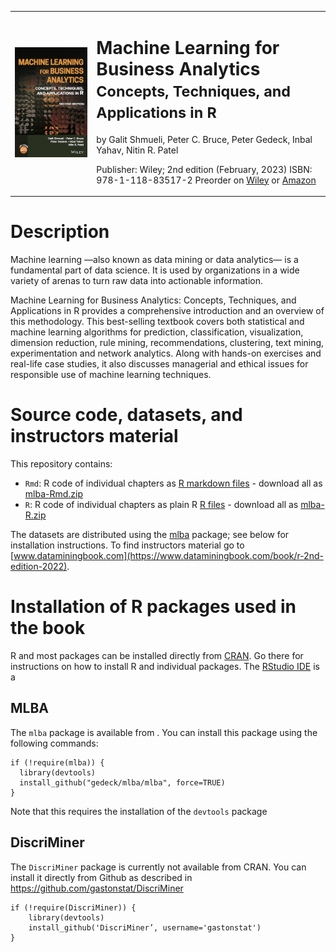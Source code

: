 <table>
<tr>
<td><img src="img/mlba-bookcover.png" width=300></td>
<td>
<h1>Machine Learning for Business Analytics<br>
<small>Concepts, Techniques, and Applications in R</small></h1>

by Galit Shmueli, Peter C. Bruce, Peter Gedeck, Inbal Yahav, Nitin R. Patel

Publisher: Wiley; 2nd edition (February, 2023)
ISBN: 978-1-118-83517-2
Preorder on 
<a href="https://www.wiley.com/en-us/Machine+Learning+for+Business+Analytics%3A+Concepts%2C+Techniques%2C+and+Applications+in+R%2C+2nd+Edition-p-9781119835172">Wiley</a>
or
<a href="https://www.amazon.com/Machine-Learning-Business-Analytics-Applications/dp/1119835178/">Amazon</a>

<!-- Errata: http://oreilly.com/catalog/errata.csp?isbn=9781492072942 -->
</td>
</tr>
</table>

# Description
Machine learning —also known as data mining or data analytics— is a fundamental part of data science. It is used by organizations in a wide variety of arenas to turn raw data into actionable information.

Machine Learning for Business Analytics: Concepts, Techniques, and Applications in R provides a comprehensive introduction and an overview of this methodology. This best-selling textbook covers both statistical and machine learning algorithms for prediction, classification, visualization, dimension reduction, rule mining, recommendations, clustering, text mining, experimentation and network analytics. Along with hands-on exercises and real-life case studies, it also discusses managerial and ethical issues for responsible use of machine learning techniques.

# Source code, datasets, and instructors material
This repository contains:

- `Rmd`: R code of individual chapters as 
  [R markdown files](https://github.com/gedeck/mlba-R-code/tree/main/Rmd) - 
  download all as [mlba-Rmd.zip](Rmd.zip)
- `R`: R code of individual chapters as plain R
  [R files](https://github.com/gedeck/mlba-R-code/tree/main/R) - 
  download all as [mlba-R.zip](R.zip)

The datasets are distributed using the [mlba](https://github.com/gedeck/mlba) package; see below for installation instructions. 
To find instructors material go to [www.dataminingbook.com](https://www.dataminingbook.com/book/r-2nd-edition-2022). 


# Installation of R packages used in the book
R and most packages can be installed directly from [CRAN](https://cran.r-project.org/). Go there for instructions on how to install R and individual packages. 
The [RStudio IDE](https://posit.co/downloads/) is a 

## MLBA
The `mlba` package is available from [](https://github.com/gedeck/mlba). You can install this package using the following commands:
```
if (!require(mlba)) {
  library(devtools)
  install_github("gedeck/mlba/mlba", force=TRUE)
}
```
Note that this requires the installation of the `devtools` package

## DiscriMiner
The `DiscriMiner` package is currently not available from CRAN. You can install it directly from Github as described in https://github.com/gastonstat/DiscriMiner
```
if (!require(DiscriMiner)) {
    library(devtools)
    install_github('DiscriMiner’, username='gastonstat')
}
```


